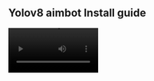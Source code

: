 ##  Yolov8 aimbot Install guide
<video src='https://youtu.be/qxz_vm806j0' width=180/>
<br></br>
1. (OPTIONAL FOR CLEAN INSTALL) Uninstall all versions of Python and Cuda then reboot PC.
<br></br>
2. Download and install python 3.11.6. On startup installer screen enable "Add Python 3.11.6 to PATH" option! [link](https://www.python.org/downloads/)
![](https://github.com/SunOner/yolov8_aimbot/blob/main/media/python.png)
<br></br>
3. Download and export aimbot files yolov8 aimbot [link](https://github.com/SunOner/yolov8_aimbot)
![](https://github.com/SunOner/yolov8_aimbot/blob/main/media/aimbot.png)
<br></br>
4. Download and install Cuda 12.1 the reboot PC [link](https://developer.nvidia.com/cuda-12-1-0-download-archive)
![](https://github.com/SunOner/yolov8_aimbot/blob/main/media/cuda.png)
<br></br>
5. Open cmd and type `python -m pip install --upgrade pip`, then type `pip install torch torchvision torchaudio --index-url https://download.pytorch.org/whl/cu121`
<br></br>
6. Download [TensorRT](https://disk.yandex.ru/d/mgiPzH8fCL83qw) and unpack the files in yolov8_aimbot-main folder.
<br></br>
7. Open cmd and type `cd C:/your_export_path/yolov8_aimbot-main/TensorRT-8.6.1.6/python` then type `pip install tensorrt-8.6.1-cp311-none-win_amd64.whl`
<br></br>
8. Hit WIN + R and type `sysdm.cpl`.
- Click on advanced then on environment variables...
![](https://github.com/SunOner/yolov8_aimbot/blob/main/media/environment_variables.png)
- Double click on `path`
![](https://github.com/SunOner/yolov8_aimbot/blob/main/media/environment_variables_path.png)
- Press `new` and type `C:/your_export_path/yolov8_aimbot-main/TensorRT-8.6.1.6/lib`
- (OPTIONAL) Reboot PC.
<br></br>
9. Copy all files from `C:/your_export_path/yolov8_aimbot-main/TensorRT-8.6.1.6/lib` and paste in `C:/Program Files/NVIDIA GPU Computing Toolkit/CUDA/v12.1/bin`
<br></br>
10. Open cmd and type `cd C:/your_export_path/yolov8_aimbot-main/` then type `pip install -r requirements.txt`
<br></br>
11. Try run aimbot. `python main.py`. If aimbot works, export .pt model to .engine.
<br></br>
12. Type `yolo export model="models/sunxds_0.2.1_nano_320.pt" format=engine half=true device=0 workspace=8 imgsz=320`
